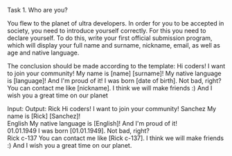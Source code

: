 Task 1. Who are you?

You flew to the planet of ultra developers. In order for you to be accepted in society, you need to introduce yourself correctly. For this you need to declare yourself. To do this, write your first official submission program, which will display your full name and surname, nickname, email, as well as age and native language.

The conclusion should be made according to the template:
Hi coders! I want to join your community!
My name is [name] [surname]!
My native language is [language]! And I'm proud of it!
I was born [date of birth]. Not bad, right?
You can contact me like [nickname]. I think we will make friends :) And I wish you a great time on our planet


Input:                Output:
Rick                  Hi coders! I want to join your community!
Sanchez               My name is [Rick] [Sanchez]!             
English               My native language is [English]! And I'm proud of it!           
01.01.1949            I was born [01.01.1949]. Not bad, right?          
Rick c-137            You can contact me like [Rick c-137]. I think we will make friends :) And I wish you                       a great time on our planet.                   

           

